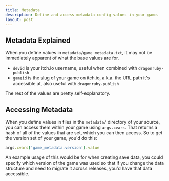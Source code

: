 ```yaml
---
title: Metadata
description: Define and access metadata config values in your game.
layout: post
---
```


## Metadata Explained

When you define values in `metadata/game_metadata.txt`, it may not be immediately apparent of what the base values are for.

- `devid` is your itch.io username, useful when combined with `dragonruby-publish`
- `gameid` is the slug of your game on itch.io, a.k.a. the URL path it's accessible at, also useful with `dragonruby-publish`

The rest of the values are pretty self-explanatory.

## Accessing Metadata

When you define values in files in the `metadata/` directory of your source, you can access them within your game using `args.cvars`. That returns a hash of all of the values that are set, which you can then access. So to get the version set of your game, you'd do this:

``` ruby
args.cvars['game_metadata.version'].value
```

An example usage of this would be for when creating save data, you could specify which version of the game was used so that if you change the data structure and need to migrate it across releases, you'd have that data accessible.
